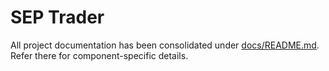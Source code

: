 # SEP Trader

All project documentation has been consolidated under [docs/README.md](docs/README.md). Refer there for component-specific details.
